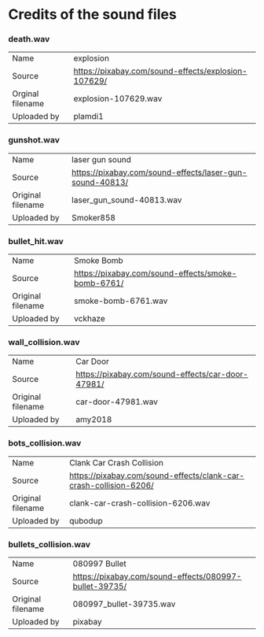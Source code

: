 # Credits of the sound files

### death.wav

|                  |                                                     |
|------------------|-----------------------------------------------------|
| Name             | explosion                                           |
| Source           | https://pixabay.com/sound-effects/explosion-107629/ |
| Orginal filename | explosion-107629.wav                                |
| Uploaded by      | plamdi1                                             |

### gunshot.wav

|                   |                                                          |
|-------------------|----------------------------------------------------------|
| Name              | laser gun sound                                          |
| Source            | https://pixabay.com/sound-effects/laser-gun-sound-40813/ |
| Original filename | laser_gun_sound-40813.wav                                |
| Uploaded by       | Smoker858                                                |

### bullet_hit.wav

|                   |                                                    |
|-------------------|----------------------------------------------------|
| Name              | Smoke Bomb                                         |
| Source            | https://pixabay.com/sound-effects/smoke-bomb-6761/ |
| Original filename | smoke-bomb-6761.wav                                |
| Uploaded by       | vckhaze                                            |

### wall_collision.wav

|                   |                                                   |
|-------------------|---------------------------------------------------|
| Name              | Car Door                                          |
| Source            | https://pixabay.com/sound-effects/car-door-47981/ |
| Original filename | car-door-47981.wav                                |
| Uploaded by       | amy2018                                           |

### bots_collision.wav

|                   |                                                                   |
|-------------------|-------------------------------------------------------------------|
| Name              | Clank Car Crash Collision                                         |
| Source            | https://pixabay.com/sound-effects/clank-car-crash-collision-6206/ |
| Original filename | clank-car-crash-collision-6206.wav                                |
| Uploaded by       | qubodup                                                           |

### bullets_collision.wav

|                   |                                                        |
|-------------------|--------------------------------------------------------|
| Name              | 080997 Bullet                                          |
| Source            | https://pixabay.com/sound-effects/080997-bullet-39735/ |
| Original filename | 080997_bullet-39735.wav                                |
| Uploaded by       | pixabay                                                |
